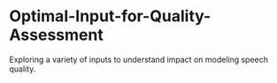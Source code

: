 # Optimal-Input-for-Quality-Assessment
Exploring a variety of inputs to understand impact on modeling speech quality.
